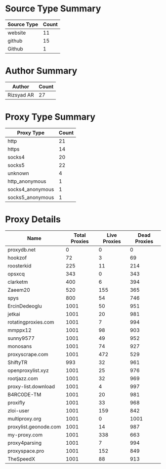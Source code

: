 # Source Type Summary

| Source Type | Count |
|-------------|-------|
| website | 11 |
| github | 15 |
| Github | 1 |


# Author Summary

| Author | Count |
|--------|-------|
| Rizsyad AR | 27 |


# Proxy Type Summary

| Proxy Type | Count |
|------------|-------|
| http | 21 |
| https | 14 |
| socks4 | 20 |
| socks5 | 22 |
| unknown | 4 |
| http_anonymous | 1 |
| socks4_anonymous | 1 |
| socks5_anonymous | 1 |


# Proxy Details

| Name | Total Proxies | Live Proxies | Dead Proxies |
|------|---------------|--------------|---------------|
| proxydb.net | 0 | 0 | 0 |
| hookzof | 72 | 3 | 69 |
| roosterkid | 225 | 11 | 214 |
| opsxcq | 343 | 0 | 343 |
| clarketm | 400 | 6 | 394 |
| Zaeem20 | 520 | 155 | 365 |
| spys | 800 | 54 | 746 |
| ErcinDedeoglu | 1001 | 50 | 951 |
| jetkai | 1001 | 20 | 981 |
| rotatingproxies.com | 1001 | 7 | 994 |
| mmppx12 | 1001 | 98 | 903 |
| sunny9577 | 1001 | 49 | 952 |
| monosans | 1001 | 74 | 927 |
| proxyscrape.com | 1001 | 472 | 529 |
| ShiftyTR | 993 | 32 | 961 |
| openproxylist.xyz | 1001 | 25 | 976 |
| rootjazz.com | 1001 | 32 | 969 |
| proxy-list.download | 1001 | 4 | 997 |
| B4RC0DE-TM | 1001 | 20 | 981 |
| proxifly | 1001 | 33 | 968 |
| zloi-user | 1001 | 159 | 842 |
| multiproxy.org | 1001 | 0 | 1001 |
| proxylist.geonode.com | 1001 | 14 | 987 |
| my-proxy.com | 1001 | 338 | 663 |
| proxy4parsing | 1001 | 7 | 994 |
| proxyspace.pro | 1001 | 152 | 849 |
| TheSpeedX | 1001 | 88 | 913 |
